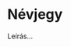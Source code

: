 <!-- ======================================================================
--- Search engine
title:        business-objects
description:  Error handling in business objects.
keywords:     business-objects, JavaScript, node.js
--- Menu system
order:        100
text:         Névjegy
======================================================================= -->

# Névjegy

Leírás...
